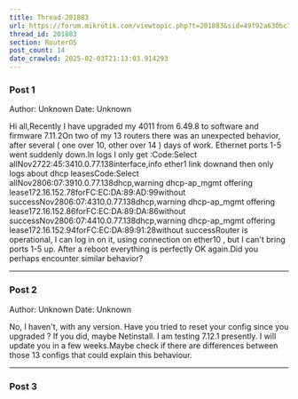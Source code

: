 ```yaml
---
title: Thread-201883
url: https://forum.mikrotik.com/viewtopic.php?t=201883&sid=49f92a630bc7970d8ca50523be880e8f
thread_id: 201883
section: RouterOS
post_count: 14
date_crawled: 2025-02-03T21:13:03.914293
---
```


### Post 1
Author: Unknown
Date: Unknown

Hi all,Recently I have upgraded my 4011 from 6.49.8 to software and firmware 7.11.2On two of my 13 routers there was an unexpected behavior, after several ( one over 10, other over 14 )  days of work. Ethernet ports 1-5 went suddenly down.In logs I only get :Code:Select allNov2722:45:3410.0.77.138interface,info ether1 link downand then only logs about dhcp leasesCode:Select allNov2806:07:3910.0.77.138dhcp,warning dhcp-ap_mgmt offering lease172.16.152.78forFC:EC:DA:89:AD:99without successNov2806:07:4310.0.77.138dhcp,warning dhcp-ap_mgmt offering lease172.16.152.86forFC:EC:DA:89:DA:86without successNov2806:07:4410.0.77.138dhcp,warning dhcp-ap_mgmt offering lease172.16.152.94forFC:EC:DA:89:91:28without successRouter is operational, I can log in on it, using connection on ether10 , but I can't bring ports 1-5 up. After a reboot everything is perfectly OK again.Did you perhaps encounter similar behavior?

---
### Post 2
Author: Unknown
Date: Unknown

No, I haven't, with any version. Have you tried to reset your config since you upgraded ? If you did, maybe Netinstall. I am testing 7.12.1 presently. I will update you in a few weeks.Maybe check if there are differences between those 13 configs that could explain this behaviour.

---
### Post 3
Author: Unknown
Date: Unknown

Have RB4011 as main router in our office. ROS 7.12.1 is running and i have no problems whatsoever.Maybe if you can open support ticket with attached supout.rif file so support can check if something is wrong.

---
### Post 4
Author: Unknown
Date: Unknown

My client saw problems with ports 1-5 on two RB4011 switches in the past few weeks. First: OS 7.11.2, Boot 6.45.9 (factory). Second: OS 7.12, Boot 7.10.1 (factory). Both revision r2, firmware type al2. Model RB4011iGS+.Ports 1-5 just quit working on both switches. I tried connecting locally with a laptop, no success. Neither DHCP or static IP was working. Ports 6-10 worked normally. After reboot the problem went away.We will upgrade both switches to 7.13.2 in the hopes that it will solve this problem. I hope it's not hardware issue.

---
### Post 5
Author: Unknown
Date: Unknown

I am curious if 7.13.x fixes it.  I just have had in the last 3 weeks two separate RB4011 routers running 7.12.1 do the same thing.Both were new routers that were set to no configuration after upgrading from factory FW to 7.12.1.  They were then configured manually.Maybe an issue with the switch chip as ports 1-5 are on one switch chip and 6-10 on another.I have opened a ticket with Mikrotik but I did not capture a support file before rebooting so I do not have that to send them.If it continues I either need to switch them to an RB5009 (I have had one up for months with no issue) or downgrade them to ROS6 as I have an RB4011 on ROS6 that has been solid for years.

---
### Post 6
Author: Unknown
Date: Unknown

Of the two routers this happend to it is odd as one was installed on 9-29-23 and it was fine until the first port lockups on 2-16-24.  The other router was installed on 1-26-24 and it just happend to it the first time today.

---
### Post 7
Author: Unknown
Date: Unknown

One similarity between both routers for me is that both have a Netonix switch connected to one of the first 5 ports doing router-on-a-stick setup with Vlans.Do you have vlans or any similar setups on ports 1-5 on your routers that had this issue?

---
### Post 8
Author: Unknown
Date: Unknown

Watching this thread.  I am still running 6.49.8 on my RB4011iGS+, but expecting to move to ROS 7 one of these days...

---
### Post 9
Author: Unknown
Date: Unknown

Would be good to have a look at your config:Code:Select all/exportfile=anynameyoulikeGoing from 6.x to 7.x is a big step. You might want to consider doing netinstall en config manually (or from an export) after.

---
### Post 10
Author: Unknown
Date: Unknown

Same problem happened to me yesterday, ports 1-5 were left as auto-negotiation failed.RB4011iGS+5HacQ2HnD-IN

---
### Post 11
Author: Unknown
Date: Unknown

Same thing happened to me, except ports 6-10. The router lists the interfaces but I can't connect to the router. Ports 1-5 working normally. Rebooting fixed. I'm on 7.15.2Model: 4011 wifi version

---
### Post 12
Author: Unknown
Date: Unknown

I just experienced the same problem. RB4011iGS+RM running RouterOS v7.14.3. Ethernet ports 1-5 suddenly stopped working. Rebooted the devices connected to those ports but that didn't make a difference. Found out that I could still access the RB4011 through the devices connected to ethernet ports 6-10 and rebooted it. After reboot, ports 1-5 work normally again.I made a supout.rif, let's hope MikroTik fixes this quickly. Never had this issue when it was still running v6.49.13.Edit: created support ticket SUP-175551.

---
### Post 13
Author: Unknown
Date: Unknown

RB4011iGS+ running RouterOS v7.14.3 stable for many months and have never experienced this. Router has been rock solid.

---
### Post 14
Author: Unknown
Date: Unknown

RB4011iGS+ running RouterOS v7.14.3 stable for many months and have never experienced this. Router has been rock solid.Great, I'm happy for you. We have 49 running without issue but 1 that crashed out-of-the-blue last night and took part of our network down. Looking at this topic, I'm not the only one, and I'd like MikroTik to investigate as to why this is happening.Update: support suggested an upgrade to 7.17rc as it contains a possible fix for this issue:*) ethernet - improved interface stability for RB4011 devices;

---
